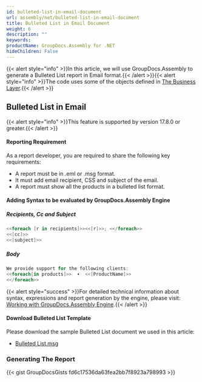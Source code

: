 ```yaml
---
id: bulleted-list-in-email-document
url: assembly/net/bulleted-list-in-email-document
title: Bulleted List in Email Document
weight: 6
description: ""
keywords: 
productName: GroupDocs.Assembly for .NET
hideChildren: False
---
```

{{< alert style="info" >}}In this article, we will use GroupDocs.Assembly to generate a Bulleted List report in Email format.{{< /alert >}}{{< alert style="info" >}}The code uses some of the objects defined in [The Business Layer](https://docs.groupdocs.com/assembly/net/the-business-layer/).{{< /alert >}}

## Bulleted List in Email

{{< alert style="info" >}}This feature is supported by version 17.8.0 or greater.{{< /alert >}}

#### Reporting Requirement

As a report developer, you are required to share the following key requirements:

*   A report must be in .eml or .msg format.
*   It must add email recipient, CSS and subject of the email.
*   A report must show all the products in a bulleted list format.

#### Adding Syntax to be evaluated by GroupDocs.Assembly Engine

##### Recipients, Cc and Subject

```csharp
<<foreach [r in recipients]>><<[r]>>; <</foreach>>
<<[cc]>>
<<[subject]>>

```

##### Body

```csharp
We provide support for the following clients:
<<foreach[in products]>>  ∙  <<[ProductName]>>
<</foreach>>

```

{{< alert style="success" >}}For detailed technical information about syntax, expressions and report generation by the engine, please visit: [Working with GroupDocs.Assembly Engine](https://docs.groupdocs.com/assembly/net/working-with-groupdocs-assembly-engine/).{{< /alert >}}

#### Download Bulleted List Template

Please download the sample Bulleted List document we used in this article:

*   [Bulleted List.msg](https://github.com/groupdocs-assembly/GroupDocs.Assembly-for-.NET/raw/master/Examples/Data/Source/Email%20Templates/Bulleted%20List.msg?raw=true)

### Generating The Report

{{< gist GroupDocsGists fd6c17536da63fea2bb7f8923a798993 >}}


